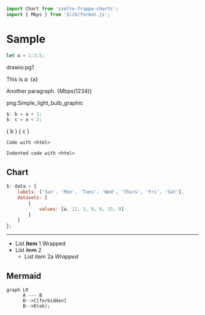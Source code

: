 ```js webonly
import Chart from 'svelte-frappe-charts';
import { Mbps } from '$lib/format.js';
```

# Sample

```js
let a = 1:3:5;
```

drawio:pg1

This is a: {a}

Another paragraph. {Mbps(1234)}

png:Simple_light_bulb_graphic

```js
$: b = a + 1;
$: c = a < 2;
```

{ b } { c }

```
Code with <html>
```

    Indented code with <html>

## Chart

```js
$: data = {
	labels: ['Sun', 'Mon', 'Tues', 'Wed', 'Thurs', 'Fri', 'Sat'],
	datasets: [
		{
			values: [a, 12, 3, 9, 8, 15, 9]
		}
	]
};
```

<Chart data={data} type="line" />

---

- List **item** 1
  Wrapped
- List ~~item~~ 2
  - List item 2a
    _Wrapped_

## Mermaid

```mermaid
graph LR
      A --- B
      B-->C[forbidden]
      B-->D(ok);
```
